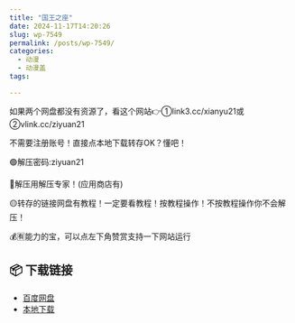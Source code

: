 ```yaml
---
title: "国王之座"
date: 2024-11-17T14:20:26
slug: wp-7549
permalink: /posts/wp-7549/
categories:
  - 动漫
  - 动漫盖
tags:

---
```


如果两个网盘都没有资源了，看这个网站👉①link3.cc/xianyu21或②vlink.cc/ziyuan21

不需要注册账号！直接点本地下载转存OK？懂吧！

🟢解压密码:ziyuan21

🔵解压用解压专家！(应用商店有)

🟡转存的链接网盘有教程！一定要看教程！按教程操作！不按教程操作你不会解压！

💰🈶能力的宝，可以点左下角赞赏支持一下网站运行

## 📦 下载链接
- [百度网盘](https://blziyuan21.com/pay-download/7549?key=5c1b9cf489&down_id=0)
- [本地下载](https://blziyuan21.com/pay-download/7549?key=5c1b9cf489&down_id=1)

